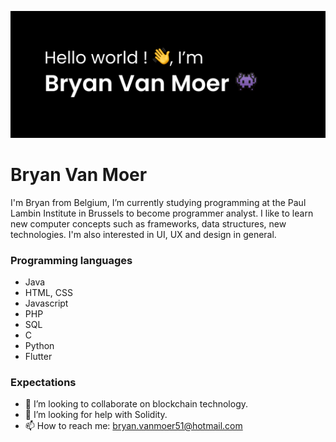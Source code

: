 ![Design and Development](https://github.com/bryanvanmoer/bryanvanmoer/blob/main/Header.svg)

# Bryan Van Moer
I'm Bryan from Belgium, I’m currently studying programming at the Paul Lambin Institute in Brussels to become programmer analyst.
I like to learn new computer concepts such as frameworks, data structures, new technologies.
I'm also interested in UI, UX and design in general.

### Programming languages

- Java
- HTML, CSS
- Javascript
- PHP
- SQL
- C
- Python
- Flutter

### Expectations

- 👯 I’m looking to collaborate on blockchain technology.
- 🤔 I’m looking for help with Solidity.
- 📫 How to reach me: bryan.vanmoer51@hotmail.com


